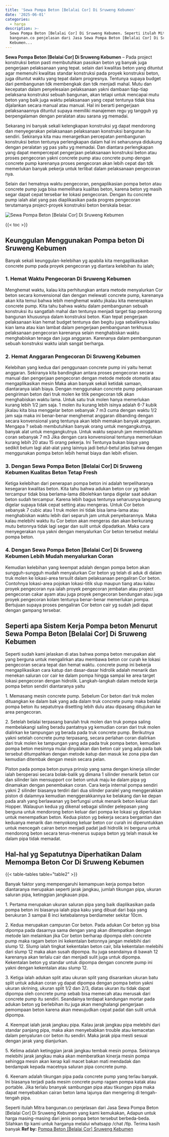 ```yaml
---
title: 'Sewa Pompa Beton [Belalai Cor] Di Sruweng Kebumen'
date: '2025-06-01'
categories:
  - harga
description: >-
  Sewa Pompa Beton [Belalai Cor] Di Sruweng Kebumen. Seperti itulah Mitra
  bangunan.co penjelasan dari Jasa Sewa Pompa Beton [Belalai Cor] Di Sruweng
  Kebumen...
---
```


**Sewa Pompa Beton \[Belalai Cor\] Di Sruweng Kebumen** – Pada project konstruksi beton pasti membutuhkan pasokan beton yg banyak juga pengerjaan pelaksanaan yang tepat. selain dari kwalitas beton yang dituntut agar memenuhi kwalitas standar konstruksi pada proyek konstruksi beton, juga dituntut waktu yang tepat dalam progresnya. Tentunya supaya budget dari pembangunan tdk membengkak dan tdk menjadi mahal. Mutu dan kecepatan dalam penyelesaian pelaksanaan yakni dambaan tiap-tiap pelaksana konstruksi sebuah bangunan, akan tetapi untuk mencapai mutu beton yang baik juga waktu pelaksanaan yang cepat tentunya tidak bisa dijalankan secara manual atau manual. Hal ini berarti pengerjaan pelaksanaannya dituntut supaya memiliki manajemen regu yg tangguh yg berpengalaman dengan peralatan atau sarana yg memadai.

Sekarang ini banyak sekali kelengkapan konstruksi yg dapat mendorong dan menyegerakan pelaksanaan pelaksanaan konstruksi bangunan itu sendiri. Sekiranya kita mau menargetkan percepatan pembangunan konstruksi beton tentunya perlengkapan dalam hal ini seharusnya didukung dengan peralatan yg pas yaitu yg memadai. Dan diantara perlengkapan yang dapat mempercepat pengerjaan pelaksanaan konstruksi beton atau proses pengecoran yakni concrete pump atau concrete pump dengan concrete pump karenanya proses pengecoran akan lebih cepat dan tdk memerlukan banyak pekerja untuk terlibat dalam pelaksanaan pengecoran nya.

Selain dari hematnya waktu pengecoran, pengaplikasian pompa beton atau concrete pump juga bisa memelihara kualitas beton, karena beton yg masih segar dapat cepat tersebar ke lokasi pengecoran. Dengan itu concrete pump ialah alat yang pas diaplikasikan pada progres pengecoran terutamanya project-proyek konstruksi beton berskala besar.

![Sewa Pompa Beton [Belalai Cor] Di Sruweng Kebumen](/images/sewa-concrete-pump-34.png)

{{< toc >}}

## Keunggulan Menggunakan Pompa beton Di Sruweng Kebumen

Banyak sekali keunggulan-kelebihan yg apabila kita mengaplikasikan concrete pump pada proyek pengecoran yg diantara kelebihan itu ialah;

### 1\. Hemat Waktu Pengecoran Di Sruweng Kebumen

Menghemat waktu, kalau kita perhitungkan antara metode menyalurkan Cor beton secara konvensional dan dengan melewati concrete pump, karenanya akan kita temui bahwa lebih menghemat waktu jikalau kita menerapkan concrete pump. Kita tahu bahwa waktu dalam pembangunan sebuah konstruksi itu sangatlah mahal dan tentunya menjadi target tiap pemborong bangunan khususnya dalam konstruksi beton. Kian tepat pengerjaan pelaksanaan kian hemat budget tentunya dan begitu juga sebaliknya kalau kian lama atau kian lambat dalam pengerjaan pembangunan terkhusus pelaksanaan pengecoran karenanya selain menghabiskan waktu menghabiskan tenaga dan juga anggaran. Karenanya dalam pembangunan sebuah konstruksi waktu ialah sangat berharga.

### 2\. Hemat Anggaran Pengecoran Di Sruweng Kebumen

Kelebihan yang kedua dari penggunaan concrete pump ini yaitu hemat anggaran. Sekiranya kita bandingkan antara proses pengecoran secara manual dan pengerjaan pengecoran dengan metode metode otomatis atau mengaplikasikan mesin Maka akan banyak sekali ketidak samaan, diantaranya ialah biaya. Dengan menggunakan concrete pump pelaksanaan pengiriman beton dari truk molen ke titik pengecoran tdk akan menghabiskan waktu lama. Untuk satu truk molen hanya memerlukan kurang lebih 1/2 jam saja. 1 molen itu kurang lebih isinya adalah 6-7 kubik jikalau kita bisa menggelar beton sebanyak 7 m3 cuma dengan waktu 1/2 jam saja maka ini benar-benar menghemat anggaran dibanding dengan secara konvensional yang tentunya akan lebih memakan banyak anggaran. Mengapa ? sebab membutuhkan banyak orang untuk mengangkutnya, banyak alat untuk mengangkutnya. Untuk waktu separuh jam memindahkan coran sebanyak 7 m3 Jika dengan cara konvensional tentunya memerlukan kurang lebih 20 atau 15 orang pekerja. Ini Tentunya bukan biaya yang sedikit belum lagi alat-alat yang lainnya jadi betul-betul jelas bahwa dengan menggunakan pompa beton lebih hemat biaya dan lebih efisien.

### 3\. Dengan Sewa Pompa Beton \[Belalai Cor\] Di Sruweng Kebumen Kualitas Beton Tetap Fresh

Ketiga kelebihan dari penerapan pompa beton ini adalah terpeliharanya kesegaran kwalitas beton. Kita tahu bahwa adukan beton cor yg telah tercampur tidak bisa berlama-lama dibolehkan tanpa digelar saat adukan beton sudah tercampur. Karena lebih bagus tentunya seharusnya langsung digelar supaya tidak cepat setting atau mengeras. Untuk Cor beton sebanyak 7 cubic atau 1 truk molen ini tidak bisa lama-lama atau menghabiskan waktu lebih dari separuh jam untuk penyebarannya. Maka kalau melebihi waktu itu Cor beton akan mengeras dan akan berkurang mutu betonnya tidak lagi segar dan sulit untuk dipadatkan. Maka cara menyegerakan nya yakni dengan menyalurkan Cor beton tersebut melalui pompa beton.

### 4\. Dengan Sewa Pompa Beton \[Belalai Cor\] Di Sruweng Kebumen Lebih Mudah menyalurkan Coran

Kemudian kelebihan yang keempat adalah dengan pompa beton akan sungguh-sungguh mudah menyalurkan Cor beton yg telah di aduk di dalam truk molen ke lokasi-area tersulit dalam pelaksanaan pengaliran Cor beton. Contohnya lokasi-area pojokan lokasi-titik slup maupun tiang atau kalau proyek pengecoran nya ialah proyek pengecoran jembatan atau project pengecoran cakar ayam atau juga proyek pengecoran bendungan atau juga proyek pengecoran kolam tentunya benar-benar memerlukan pompa. Bertujuan supaya proses pengaliran Cor beton cair yg sudah jadi dapat dengan gampang tersebar.

## Seperti apa Sistem Kerja Pompa beton Menurut Sewa Pompa Beton \[Belalai Cor\] Di Sruweng Kebumen

Seperti sudah kami jelaskan di atas bahwa pompa beton merupakan alat yang berguna untuk mengalirkan atau membawa beton cor curah ke lokasi pengecoran secara tepat dan hemat waktu. concrete pump ini bekerja mengaplikasikan cara katup dan dasar-dasar hidrolik adalah menarik dan menekan saluran cor cair ke dalam pompa hingga sampai ke area target lokasi pengecoran dengan hidrolik. Langkah-langkah dalam metode kerja pompa beton sendiri diantaranya yaitu

1\. Memasang mesin concrete pump. Sebelum Cor beton dari truk molen dituangkan ke dalam bak yang ada dalam truk concrete pump maka belalai pompa beton itu sepatutnya disetting lebih dulu atau dipasang ditujukan ke area pengecoran.

2\. Setelah belalai terpasang barulah truk molen dan truk pompa saling membelakangi saling beradu pantatnya yg kemudian coran dari truk molen dialirkan ke tampungan yg berada pada truk concrete pump. Berikutnya yakni setelah concrete pump terpasang, secara perlahan coran dialirkan dari truk molen ke tampungan yang ada pada truk pompa beton, kemudian pompa beton mesinnya mulai dinyalakan dan beton cair yang ada pada bak tersebut ditumpahkan dengan metode katup dan masuk ke zona pipa dan kemudian ditembak dengan mesin secara pelan.

Piston pada pompa beton punya prinsip yang sama dengan kinerja silinder ialah beroperasi secara bolak-balik yg dimana 1 silinder menarik beton cor dan silinder lain mensupport cor beton untuk maju ke dalam pipa yg dinamakan dengan penembakan coran. Cara kerja internal pompa sendiri yakni 2 silinder biasanya terdiri dari dua silinder paralel yang menggerakkan piston di dalamnya kemudian menggerakkannya ke belakang dan ke depan pada arah yang berlawanan yg berfungsi untuk menarik beton keluar dari Hopper. Walaupun kedua yg dikenal sebagai silinder pelepasan yang berguna untuk mendorong beton keluar dari pompa ke lokasi yg diperlukan untuk menempatkan beton. Kedua piston yg bekerja secara bergantian dan keduanya menarik dan menyokong keluar beton cor curah ini diperuntukkan untuk mencegah cairan beton menjadi padat jadi hidrolik ini berguna untuk mendorong beton secara terus-menerus supaya beton yg telah masuk ke dalam pipa tidak memadat.

## Hal-hal yg Sepatutnya Diperhatikan Dalam Memompa Beton Cor Di Sruweng Kebumen

{{< table-tables table="table2" >}}

Banyak faktor yang mempengaruhi kemampuan kerja pompa beton diantaranya merupakan seperti jarak jangkau, jumlah tikungan pipa, ukuran saluran pipa, ketinggian jangkauan pipa.

1\. Pertama merupakan ukuran saluran pipa yang baik diaplikasikan pada pompa beton ini biasanya ialah pipa kaku yang dibuat dari baja yang berukuran 3 sampai 8 inci ketebalannya berdiameter sekitar 10cm.

2\. Kedua merupakan campuran Cor beton. Pada adukan Cor beton yg bisa dipompa pada dasarnya sama dengan yang akan ditempatkan dengan metode lain melainkan jika Cor beton berharap dipompa oleh concrete pump maka ragam beton ini kekentalan betonnya jangan melebihi dari slump 12. Slump ialah tingkat kekentalan beton cair, bila kekentalan melebihi dari slump 12 maka akan susah dipompa. Itu juga seandainya di bawah 12 karenanya akan terlalu cair dan menjadi sulit juga untuk dipompa. Kekentalan beton yg standar untuk dipompa dengan concrete pump ini yakni dengan kekentalan atau slump 12.

3\. Ketiga ialah adukan split atau ukuran split yang disarankan ukuran batu split untuk adukan coran yg dapat dipompa dengan pompa beton yakni ukuran skrining, ukuran split 1/2 dan 2/3, diatas ukuran itu tidak dapat dipompa oleh concrete pump sebab bisa memecah atau merusak dari concrete pump itu sendiri. Seandainya terdapat kandungan mortar pada adukan beton yg berlebihan itu juga akan menghalangi pengerjaan pemompaan beton karena akan mewujudkan cepat padat dan sulit untuk dipompa.

4\. Keempat ialah jarak jangkau pipa. Kalau jarak jangkau pipa melebihi dari standar panjang pipa, maka akan menyebabkan trouble atau kemacetan dalam penyaluran cor beton itu sendiri. Maka jarak pipa mesti sesuai dengan jarak yang dianjurkan.

5\. Kelima adalah ketinggian jarak jangkau tembak mesin pompa. Sekiranya melebihi jarak jangkau maka akan memberatkan kinerja mesin pompa sehingga mesin akan kerap kali macet bakan mati mendadak dan berdampak kepada macetnya saluran pipa concrete pump.

6\. Keenam adalah tikungan pipa pada concrete pump yang terlau banyak. Ini biasanya terjadi pada mesim concrete pump ragam pompa katak atau portable. Jika terlalu bnanyak sambungan pipa atau tikungan pipa maka dapat menyebabkan cairan beton lama lajunya dan mengering di tengah-tengah pipa.

Seperti itulah Mitra bangunan.co penjelasan dari Jasa Sewa Pompa Beton \[Belalai Cor\] Di Sruweng Kebumen yang kami kemukakan, Adapun untuk harga masing-masing dari jenis pompa beton tersebut berbeda-beda. Silahkan tlp kami untuk harganya melalui whatsapp /chat /tlp. Terima kasih banyak
**Ref by:** [Pompa Beton [Belalai Cor] Sruweng Kebumen](https://id.wikipedia.org/wiki/Pompa)
